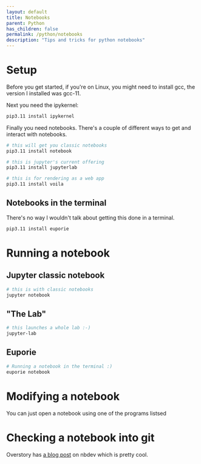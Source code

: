 ```yaml
---
layout: default
title: Notebooks
parent: Python
has_children: false
permalink: /python/notebooks
description: "Tips and tricks for python notebooks"
---
```


# Setup
Before you get started, if you're on Linux, you might need to install gcc, the version I installed was gcc-11.

Next you need the ipykernel:

```bash
pip3.11 install ipykernel
```

Finally you need notebooks. There's a couple of different ways to get and interact with notebooks.

```bash
# this will get you classic notebooks
pip3.11 install notebook

# this is jupyter's current offering
pip3.11 install jupyterlab

# this is for rendering as a web app
pip3.11 install voila
```

## Notebooks in the terminal
There's no way I wouldn't talk about getting this done in a terminal.

```bash
pip3.11 install euporie
```

# Running a notebook

## Jupyter classic notebook

```bash
# this is with classic notebooks
jupyter notebook
```

## "The Lab"

```bash
# this launches a whole lab :-)
jupyter-lab
```

## Euporie

```bash
# Running a notebook in the terminal :)
euporie notebook
```

# Modifying a notebook

You can just open a notebook using one of the programs listsed

# Checking a notebook into git

Overstory has [a blog post] on nbdev which is pretty cool.


[a blog post]: https://www.overstory.com/blog/how-nbdev-helps-us-structure-our-data-science-workflow-in-jupyter-notebooks "overstory how nbdev helps us..."
